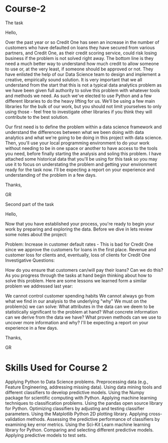 # Course-2
The task

Hello,
 
Over the past year or so Credit One has seen an increase in the number of customers who have defaulted on loans they have secured from various partners, and Credit One, as their credit scoring service, could risk losing business if the problem is not solved right away. The bottom line is they need a much better way to understand how much credit to allow someone to use or, at the very least, if someone should be approved or not. They have enlisted the help of our Data Science team to design and implement a creative, empirically sound solution. It is very important that we all understand from the start that this is not a typical data analytics problem as we have been given full authority to solve this problem with whatever tools and methods we need. As such we've elected to use Python and a few different libraries to do the heavy lifting for us. We'll be using a few main libraries for the bulk of our work, but you should not limit yourselves to only using those - feel free to investigate other libraries if you think they will contribute to the best solution. 
 
Our first need is to define the problem within a data science framework and understand the differences between what we been doing with data analytics and what we're going to be doing in this project with data science. Then, you'll use your local programming environment to do your work without needing to be in one space or another to have access to the tools you need, before finally starting the analysis and soling this problem. I have attached some historical data that you'll be using for this task so you may use it to focus on understating the problem and getting your environment ready for the task now. I'll be expecting a report on your experience and understanding of the problem in a few days.
 
Thanks,
 
GR

Second part of the task

Hello,
 
Now that you have established your process, you're ready to begin your work by preparing and exploring the data. Before we dive in lets review some notes about the project:
 
 Problem:
Increase in customer default rates - This is bad for Credit One since we approve the customers for loans in the first place.
Revenue and customer loss for clients and, eventually, loss of clients for Credit One
Investigative Questions:

How do you ensure that customers can/will pay their loans? Can we do this?
As you progress through the tasks at hand begin thinking about how to solve this problem. Here are some lessons we learned form a similar problem we addressed last year:

We cannot control customer spending habits
We cannot always go from what we find in our analysis to the underlying "why"
We must on the problem(s) we can solve: What attributes in the data can we deem to be statistically significant to the problem at hand?
What concrete information can we derive from the data we have?
What proven methods can we use to uncover more information and why?
I'll be expecting a report on your experience in a few days.

 
Thanks,
 
GR

# Skills Used for Course 2
Applying Python to Data Science problems. 
Preprocessing data (e.g., Feature Engineering, addressing missing data). 
Using data mining tools and different classifiers to develop predictive models. 
Using the Numpy package for scientific computing with Python. 
Applying machine learning techniques to classification problems. 
Using the pandas open source library for Python. 
Optimizing classifiers by adjusting and testing classifier parameters. 
Using the Matplotlib Python 2D plotting library. 
Applying cross-validation methods. 
Assessing the predictive performance of classifiers by examining key error metrics. 
Using the Sci-Kit Learn machine learning library for Python. 
Comparing and selecting different predictive models. 
Applying predictive models to test sets. 
